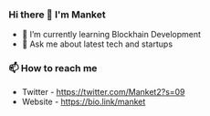 ### Hi there 👋 I'm Manket

- 🌱 I’m currently learning Blockhain Development
- 💬 Ask me about latest tech and startups



### 📫 How to reach me
- Twitter - https://twitter.com/Manket2?s=09
- Website - https://bio.link/manket

<!--
**manket16/manket16** is a ✨ _special_ ✨ repository because its `README.md` (this file) appears on your GitHub profile.

Here are some ideas to get you started:

- 🔭 I’m currently working on ..
- 🌱 I’m currently learning Blockhain and AI
- 👯 I’m looking to collaborate on ...
- 🤔 I’m looking for help with ...
- 💬 Ask me about latest tech and startups
- 📫 How to reach me: ...
- 😄 Pronouns: ...
- ⚡ Fun fact: ...
-->
